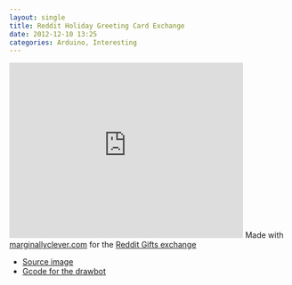 ```yaml
---
layout: single
title: Reddit Holiday Greeting Card Exchange
date: 2012-12-10 13:25
categories: Arduino, Interesting
---
```

<iframe src="http://www.youtube.com/embed/Fdsv9DUEuXg" frameborder="0" width="420" height="315"></iframe>
Made with <a href="http://www.marginallyclever.com">marginallyclever.com</a> for the <a href="http://redditgifts.com/exchanges/holiday-greeting-cards/">Reddit Gifts exchange</a>
<ul>
	<li><a href="http://www.abluestar.com/files/uploads/2012/dec/heart.png">Source image</a></li>
	<li><a href="http://www.abluestar.com/files/uploads/2012/dec/heart.ngc">Gcode for the drawbot</a></li>
</ul>
